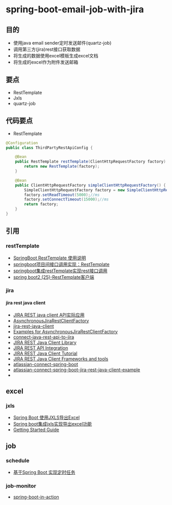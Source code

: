 # spring-boot-email-job-with-jira
## 目的
* 使用java email sender定时发送邮件(quartz-job)
* 调用第三方(jira)rest接口获取数据
* 将生成的数据使用excel模板生成excel文档
* 将生成的excel作为附件发送邮箱

## 要点
* RestTemplate
* Jxls
* quartz-job

## 代码要点
* RestTemplate
```java
@Configuration
public class ThirdPartyRestApiConfig {

    @Bean
    public RestTemplate restTemplate(ClientHttpRequestFactory factory) {
        return new RestTemplate(factory);
    }

    @Bean
    public ClientHttpRequestFactory simpleClientHttpRequestFactory() {
        SimpleClientHttpRequestFactory factory = new SimpleClientHttpRequestFactory();
        factory.setReadTimeout(5000);//ms
        factory.setConnectTimeout(15000);//ms
        return factory;
    }
}
```

## 引用
### restTemplate
* [SpringBoot RestTemplate 使用说明](https://my.oschina.net/sdlvzg/blog/1800395)
* [springboot项目间接口调用实现：RestTemplate](https://blog.csdn.net/zhanglf02/article/details/89842372)
* [springboot集成restTemplate实现rest接口调用](https://zhuanlan.zhihu.com/p/87479515)
* [spring boot2 (25)-RestTemplate客户端](https://blog.csdn.net/wangb_java/article/details/79832070)
### jira
#### jira rest java client
* [JIRA REST java client API实际应用](https://yq.aliyun.com/articles/331683)
* [AsynchronousJiraRestClientFactory](https://docs.atlassian.com/jira-rest-java-client/2.0.0-m2/xref/com/atlassian/jira/rest/client/internal/async/AsynchronousJiraRestClientFactory.html)
* [jira-rest-java-client](https://bitbucket.org/atlassian/jira-rest-java-client/src/master/)
* [Examples for AsynchronousJiraRestClientFactory](https://www.programcreek.com/java-api-examples/?api=com.atlassian.jira.rest.client.internal.async.AsynchronousJiraRestClientFactory)
* [connect-java-rest-api-to-jira](https://stackoverflow.com/questions/38639642/connect-java-rest-api-to-jira)
* [JIRA REST Java Client Library](https://ecosystem.atlassian.net/wiki/spaces/JRJC/overview)
* [JIRA REST API Integration](https://www.baeldung.com/jira-rest-api)
* [JIRA REST Java Client Tutorial](https://ecosystem.atlassian.net/wiki/spaces/JRJC/pages/27164680/Tutorial)
* [JIRA REST Java Client Frameworks and tools](https://developer.atlassian.com/cloud/jira/platform/frameworks-and-tools/)
* [atlassian-connect-spring-boot](https://bitbucket.org/atlassian/atlassian-connect-spring-boot/src/master/)
* [atlassian-connect-spring-boot-jira-rest-java-client-example](https://bitbucket.org/epehrson/atlassian-connect-spring-boot-jira-rest-java-client-example/src/master/)
* []()
## excel
### jxls
* [Spring Boot 使用JXLS导出Excel](https://www.jianshu.com/p/07c17cd80f57)
* [Spring boot集成jxls实现导出excel功能](https://blog.csdn.net/syilt/article/details/91473055)
* [Getting Started Guide](http://jxls.sourceforge.net/getting_started.html)
## job
### schedule
* [基于Spring Boot 实现定时任务](https://www.tianmaying.com/tutorial/spring-scheduling-task)
### job-monitor
* [spring-boot-in-action](git@github.com:qq1311256696/Spring-Boot-in-Action.git)